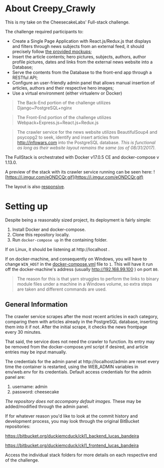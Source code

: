 # About Creepy_Crawly #

This is my take on the CheesecakeLabs' Full-stack challenge.

The challenge required participants to:
 * Create a Single Page Application with React.js/Redux.js that displays and filters through news subjects from an external feed, it should precisely follow [the provided mockups](https://imgur.com/a/sOMxM);
 * Insert the article contents; hero pictures, subjects, authors, author profile pictures, dates and links from the external news website into a Database;
 * Serve the contents from the Database to the front-end app through a RESTful API; 
 * Configure an user-friendly admin panel that allows manual insertion of articles, authors and their respective hero images;
 * Use a virtual environment (either virtualenv or Docker)

> The Back-End portion of the challenge utilizes Django+PostgreSQL+nginx 

> The Front-End portion of the challenge utilizes Webpack+Express.js+React.js+Redux.js 

> The crawler service for the news website utilizes BeautifulSoup4 and psycopg2 to seek, identify and insert articles from http://infowars.com into the PostgreSQL database. _This is functional as long as their website layout remains the same (as of 08/31/2017)._

The FullStack is orchestrated with Docker v17.0.5 CE and docker-compose v 1.13.0.

A preview of the stack with its crawler service running can be seen here:
![https://i.imgur.com/eONDCQr.gif](https://i.imgur.com/eONDCQr.gif)

The layout is also [responsive](https://i.imgur.com/vDA8VZi.gif).

# Setting up

Despite being a reasonably sized project, its deployment is fairly simple:

1. Install Docker and docker-compose.
2. Clone this repository locally.
3. Run `docker-compose up` in the containing folder.

If on Linux, it should be listening at http://localhost . 

If on docker-machine, and consequently on Windows, you will have to change `WIN_HOST` in the [docker-compose.yml](https://github.com/duckiemcduck/CKL-FullStack-Challenge/blob/master/docker-compose.yml#L68) file to `1`. This will have it run off the docker-machine's address (usually http://192.168.99.100 ) on port `80`.

>The reason for this is that yarn struggles to perform the links to binary module files under a machine in a Windows volume, so extra steps are taken and different commands are used.

## General Information 

The crawler service scrapes after the most recent articles in each category, comparing them with articles already in the PostgreSQL database, inserting them into it if not. After the initial scrape, it checks the news frontpage every 30 minutes.

That said, the service does not need the crawler to function. Its entry may be removed from the docker-compose.yml script if desired, and article entries may be input manually.

The credentials for the admin panel at http://localhost/admin are reset every time the container is restarted, using the WEB_ADMIN variables in env/web.env for its credentials.
Default access credentials for the admin panel are:

1. username: admin
2. password: cheesecake

*The repository does not accompany default images.* These may be added/modified through the admin panel.

If for whatever reason you'd like to look at the commit history and development process, you may look through the original BitBucket repositories:

https://bitbucket.org/duckiemcduck/ckl1_backend_lucas_bandeira

https://bitbucket.org/duckiemcduck/ckl1_frontend_lucas_bandeira

Access the individual stack folders for more details on each respective end of the challenge.
